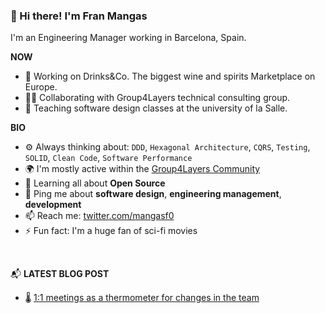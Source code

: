 ### 👋 Hi there! I'm Fran Mangas

I'm an Engineering Manager working in Barcelona, Spain.

**NOW**

- 🍷 Working on Drinks&Co. The biggest wine and spirits Marketplace on Europe.
- 🧑‍💻 Collaborating with Group4Layers technical consulting group.
- 👯 Teaching software design classes at the university of la Salle.

**BIO**

- ⚙️ Always thinking about: `DDD`, `Hexagonal Architecture`, `CQRS`, `Testing`, `SOLID`, `Clean Code`, `Software Performance`
- 🌍 I'm mostly active within the [Group4Layers Community](https://www.group4layers.com)
- 🌱 Learning all about **Open Source**
- 💬 Ping me about **software design**, **engineering management**, **development**
- 📫 Reach me: [twitter.com/mangasf0](https://twitter.com/mangasf0)
- ⚡️ Fun fact: I'm a huge fan of sci-fi movies

<br>

📬 **LATEST BLOG POST**

- 🌡️ [ 1:1 meetings as a thermometer for changes in the team ](https://www.group4layers.com/en/blog/2021-07-06/one-to-one-meets-teams-management)


